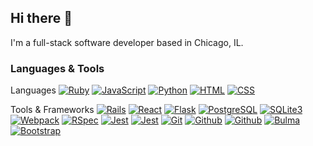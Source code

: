 ## Hi there 👋

I'm a full-stack software developer based in Chicago, IL. 

### Languages & Tools
Languages
[![Ruby](https://img.shields.io/badge/Ruby-CC342D?style=for-the-badge&logo=ruby&logoColor=white)](#)
[![JavaScript](https://img.shields.io/badge/JavaScript-323330?style=for-the-badge&logo=javascript&logoColor=F7DF1E)](#)
[![Python](https://img.shields.io/badge/Python-FFD43B?style=for-the-badge&logo=python&logoColor=blue)](#)
[![HTML](https://img.shields.io/badge/HTML5-E34F26?style=for-the-badge&logo=html5&logoColor=white)](#)
[![CSS](https://img.shields.io/badge/CSS3-1572B6?style=for-the-badge&logo=css3&logoColor=white)](#)

Tools & Frameworks
[![Rails](https://img.shields.io/badge/Ruby_on_Rails-CC0000?style=for-the-badge&logo=ruby-on-rails&logoColor=white)](#)
[![React](https://img.shields.io/badge/React-20232A?style=for-the-badge&logo=react&logoColor=61DAFB)](#)
[![Flask](https://img.shields.io/badge/Flask-000000?style=for-the-badge&logo=flask&logoColor=white)](#)
[![PostgreSQL](https://img.shields.io/badge/PostgreSQL-316192?style=for-the-badge&logo=postgresql&logoColor=white)](#)
[![SQLite3](https://img.shields.io/badge/SQLite-07405E?style=for-the-badge&logo=sqlite&logoColor=white)](#)
[![Webpack](https://img.shields.io/badge/Webpack-8DD6F9?style=for-the-badge&logo=Webpack&logoColor=white)](#)
[![RSpec](https://img.shields.io/badge/-RSpec-000?style=for-the-badge&logo=rpsec)](#) [![Jest](https://img.shields.io/badge/-Jest-000?style=for-the-badge&logo=jest)](#)
[![Jest](https://img.shields.io/badge/Jest-C21325?style=for-the-badge&logo=jest&logoColor=white)](#)
[![Git](https://img.shields.io/badge/GIT-E44C30?style=for-the-badge&logo=git&logoColor=white)](#)
[![Github](https://img.shields.io/badge/GitHub-100000?style=for-the-badge&logo=github&logoColor=white)](#)
[![Github](https://img.shields.io/badge/VSCode-0078D4?style=for-the-badge&logo=visual%20studio%20code&logoColor=white)](#)
[![Bulma](https://img.shields.io/badge/Bulma-00D1B2?style=for-the-badge&logo=Bulma&logoColor=white)](#)
[![Bootstrap](https://img.shields.io/badge/Bootstrap-563D7C?style=for-the-badge&logo=bootstrap&logoColor=white)](#)



<!--
**crolfs47/crolfs47** is a ✨ _special_ ✨ repository because its `README.md` (this file) appears on your GitHub profile.

Here are some ideas to get you started:

- 🔭 I’m currently working on ...
- 🌱 I’m currently learning ...
- 👯 I’m looking to collaborate on ...
- 🤔 I’m looking for help with ...
- 💬 Ask me about ...
- 📫 How to reach me: ...
- 😄 Pronouns: ...
- ⚡ Fun fact: ...
-->
